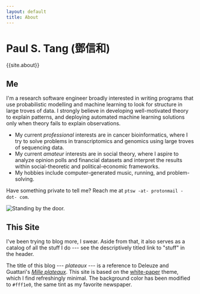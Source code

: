 ```yaml
---
layout: default
title: About
---
```


Paul S. Tang (鄧信和)
=====================

{{site.about}}

Me
--
I'm a research software engineer broadly interested in writing programs that use probabilistic modelling and machine learning to look for structure in large troves of data. I strongly believe in developing well-motivated theory to explain patterns, and deploying automated machine learning solutions only when theory fails to explain observations.

* My current _professional_ interests are in cancer bioinformatics, where I try to solve problems in transcriptomics and genomics using large troves of sequencing data.
* My current _amateur_ interests are in social theory, where I aspire to analyze opinion polls and financial datasets and interpret the results within social-theoretic and political-economic frameworks.
* My hobbies include computer-generated music, running, and problem-solving.

Have something private to tell me? Reach me at `ptsw -at- protonmail -dot- com`.

![Standing by the door.](https://ptsw.ca/images/me.jpg "Me")

This Site
---------
I've been trying to blog more, I swear. Aside from that, it also serves as a catalog of all the stuff I do --- see the descriptively titled link to "stuff" in the header.

The title of this blog --- _plateaux_ --- is a reference to Deleuze and Guattari's [_Mille plateaux_](https://en.wikipedia.org/wiki/A_Thousand_Plateaus).
This site is based on the <a href="https://github.com/vinitkumar/white-paper">white-paper</a> theme, which I find refreshingly minimal.
The background color has been modified to `#fff1e0`, the same tint as my favorite newspaper.